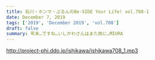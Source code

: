 ```yaml
---
title: 石川・ホンマ・ぶるんのBe-SIDE Your Life! vol.708-1
date: December 7, 2019
tags: ['2019', 'December 2019', 'vol.708']
draft: false
summary: 年末…ですね…いしかわさんはまた旅に…MIURA
---
```


http://project-phi.ddo.jp/ishikawa/ishikawa708_1.mp3